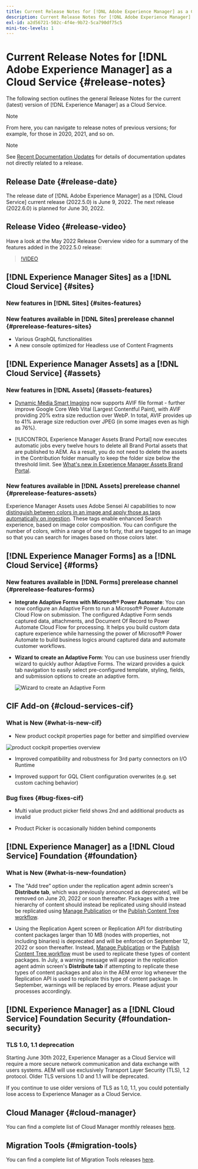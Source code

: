 ```yaml
---
title: Current Release Notes for [!DNL Adobe Experience Manager] as a Cloud Service.
description: Current Release Notes for [!DNL Adobe Experience Manager] as a Cloud Service.
exl-id: a2d56721-502c-4f4e-9b72-5ca790df75c5
mini-toc-levels: 1
---
```


# Current Release Notes for [!DNL Adobe Experience Manager] as a Cloud Service {#release-notes}

The following section outlines the general Release Notes for the current (latest) version of [!DNL Experience Manager] as a Cloud Service.

>[!NOTE]
>
>From here, you can navigate to release notes of previous versions; for example, for those in 2020, 2021, and so on.

>[!NOTE]
>
>See [Recent Documentation Updates](https://experienceleague.adobe.com/docs/experience-manager-release-information/aem-release-updates/doc-updates/documentation-updates.html) for details of documentation updates not directly related to a release.

## Release Date {#release-date}

The release date of [!DNL Adobe Experience Manager] as a [!DNL Cloud Service] current release (2022.5.0) is June 9, 2022.
The next release (2022.6.0) is planned for June 30, 2022.

## Release Video {#release-video}

Have a look at the May 2022 Release Overview video for a summary of the features added in the 2022.5.0 release:

>[!VIDEO](https://video.tv.adobe.com/v/343321/?quality=12)

## [!DNL Experience Manager Sites] as a [!DNL Cloud Service] {#sites}

### New features in [!DNL Sites] {#sites-features}

### New features available in [!DNL Sites] prerelease channel {#prerelease-features-sites}

* Various GraphQL functionalities
* A new console optimized for Headless use of Content Fragments

## [!DNL Experience Manager Assets] as a [!DNL Cloud Service] {#assets}

### New features in [!DNL Assets] {#assets-features}

* [Dynamic Media Smart Imaging](https://medium.com/adobetech/one-solution-fits-all-smart-imaging-with-aem-dynamic-media-be690b62df9f) now supports AVIF file format - further improve Google Core Web Vital (Largest Contentful Paint), with AVIF providing 20% extra size reduction over WebP. In total, AVIF provides up to 41% average size reduction over JPEG (in some images even as high as 76%).

* [!UICONTROL Experience Manager Assets Brand Portal] now executes automatic jobs every twelve hours to delete all Brand Portal assets that are published to AEM. As a result, you do not need to delete the assets in the Contribution folder manually to keep the folder size below the threshold limit. See [What's new in Experience Manager Assets Brand Portal](https://experienceleague.adobe.com/docs/experience-manager-brand-portal/using/introduction/whats-new.html).

### New features available in [!DNL Assets] prerelease channel {#prerelease-features-assets}

Experience Manager Assets uses Adobe Sensei AI capabilities to now [distinguish between colors in an image and apply those as tags automatically on ingestion](../../assets/color-tag-images.md). These tags enable enhanced Search experience, based on image color composition. You can configure the number of colors, within a range of one to forty, that are tagged to an image so that you can search for images based on those colors later.


## [!DNL Experience Manager Forms] as a [!DNL Cloud Service] {#forms}

### New features available in [!DNL Forms] prerelease channel {#prerelease-features-forms}

* **Integrate Adaptive Forms with Microsoft® Power Automate**: You can now configure an Adaptive Form to run a Microsoft® Power Automate Cloud Flow on submission. The configured Adaptive Form sends captured data, attachments, and Document Of Record to Power Automate Cloud Flow for processing. It helps you build custom data capture experience while harnessing the power of Microsoft® Power Automate to build business logics around captured data and automate customer workflows.

* **Wizard to create an Adaptive Form**: You can use business user friendly wizard to quickly author Adaptive Forms. The wizard provides a quick tab navigation to easily select pre-configured template, styling, fields, and submission options to create an adaptive form.

    ![Wizard to create an Adaptive Form](/help/release-notes/assets/wizard.png)

## CIF Add-on {#cloud-services-cif}

### What is New {#what-is-new-cif}

* New product cockpit properties page for better and simplified overview

 ![product cockpit properties overview](/help/assets/CIF/product_cockpit_properties_overview.png)

* Improved compatibility and robustness for 3rd party connectors on I/O Runtime

* Improved support for GQL Client configuration overwrites (e.g. set custom caching behavior)

### Bug fixes {#bug-fixes-cif}

* Multi value product picker field shows 2nd and additional products as invalid

* Product Picker is occasionally hidden behind components

## [!DNL Experience Manager] as a [!DNL Cloud Service] Foundation {#foundation}

### What is New {#what-is-new-foundation}

*  The "Add tree” option under the replication agent admin screen's **Distribute tab**, which was previously announced as deprecated, will be removed on June 20, 2022 or soon thereafter. Packages with a tree hierarchy of content should instead be replicated using should instead be replicated using [Manage Publication](/help/operations/replication.md#manage-publication) or the [Publish Content Tree workflow](/help/operations/replication.md#publish-content-tree-workflow).

*  Using the Replication Agent screen or Replication API for distributing content packages larger than 10 MB (nodes with properties, not including binaries) is deprecated and will be enforced on September 12, 2022 or soon thereafter. Instead, [Manage Publication](/help/operations/replication.md#manage-publication) or the [Publish Content Tree workflow](/help/operations/replication.md#publish-content-tree-workflow) must be used to replicate these types of content packages. In July, a warning message will appear in the  replication agent admin screen's **Distribute tab** if attempting to replicate these types of content packages and also in the AEM error log whenever the Replication API is used to replicate this type of content package. In September, warnings will be replaced by errors. Please adjust your processes accordingly.

## [!DNL Experience Manager] as a [!DNL Cloud Service] Foundation Security {#foundation-security}

### TLS 1.0, 1.1 deprecation

Starting June 30th 2022, Experience Manager as a Cloud Service will require a more secure network communication and data exchange with users systems. AEM will use exclusively Transport Layer Security (TLS), 1.2 protocol. Older TLS versions 1.0 and 1.1 will be deprecated.

If you continue to use older versions of TLS as 1.0, 1.1, you could potentially lose access to Experience Manager as a Cloud Service.  

## Cloud Manager {#cloud-manager}

You can find a complete list of Cloud Manager monthly releases [here](/help/implementing/cloud-manager/release-notes-cloud-manager/release-notes-cm-current.md).

## Migration Tools {#migration-tools}

You can find a complete list of Migration Tools releases [here](/help/journey-migration/release-notes/release-notes-migration-tools-current.md).
